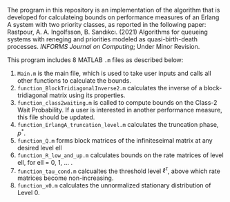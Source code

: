 The program in this repository is an implementation of the algorithm that is developed for calculateing bounds on performance measures of an Erlang A system with two priority classes, as reported in the following paper:
Rastpour, A. A. Ingolfsson, B. Sandıkcı. (2021) Algorithms for queueing systems with reneging and priorities modeled as quasi-birth-death processes. *INFORMS Journal on Computing*; Under Minor Revision.

This program includes 8 MATLAB `.m` files as described below:
1. `Main.m` is the main file, which is used to take user inputs and calls all other functions to calculate the bounds.
2. `function_BlockTridiagonalInverse2.m` calculates the inverse of a block-tridiagonal matrix using its properties.
3. `function_class2waiting.m` is called to compute bounds on the Class-2 Wait Probability. If a user is interested in another performance measure, this file should be updated.
4. `function_ErlangA_truncation_level.m` calculates the truncation phase, $p^\ast$.
5. `function_Q.m` forms block matrices of the infiniteseimal matrix at any desired level ell
6. `function_R_low_and_up.m` calculates bounds on the rate matrices of level ell, for ell = 0, 1, ... .
7. `function_tau_cond.m` calcualtes the threshold level $\ell^\tau$, above which rate matrices become non-increasing.
8. `function_x0.m` calculates the unnormalized stationary distribution of Level 0.

